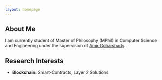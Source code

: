 ```yaml
---
layout: homepage
---
```


## About Me

I am currently student of Master of Philosophy (MPhil) in Computer Science and Engineering under the supervision of [Amir Goharshady]([url](https://goharshady.com/)).

## Research Interests

- **Blockchain:** Smart-Contracts, Layer 2 Solutions

